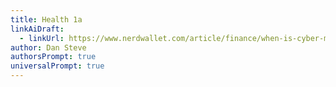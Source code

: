 ```yaml
---
title: Health 1a
linkAiDraft:
  - linkUrl: https://www.nerdwallet.com/article/finance/when-is-cyber-monday
author: Dan Steve
authorsPrompt: true
universalPrompt: true
---
```

